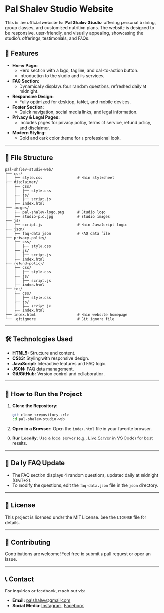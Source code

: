 # Pal Shalev Studio Website

This is the official website for **Pal Shalev Studio**, offering personal training, group classes, and customized nutrition plans. The website is designed to be responsive, user-friendly, and visually appealing, showcasing the studio's offerings, testimonials, and FAQs.

## 🌟 Features

- **Home Page:**
  - Hero section with a logo, tagline, and call-to-action button.
  - Introduction to the studio and its services.
- **FAQ Section:**
  - Dynamically displays four random questions, refreshed daily at midnight.
- **Responsive Design:**
  - Fully optimized for desktop, tablet, and mobile devices.
- **Footer Section:**
  - Quick navigation, social media links, and legal information.
- **Privacy & Legal Pages:**
  - Includes pages for privacy policy, terms of service, refund policy, and disclaimer.
- **Modern Styling:**
  - Gold and dark color theme for a professional look.

---

## 📂 File Structure

```
pal-shalev-studio-web/
├── css/
│   ├── style.css                # Main stylesheet
├── disclaimer/
│   ├── css/
│   │   ├── style.css
│   ├── js/
│   │   ├── script.js
│   ├── index.html
├── images/
│   ├── pal-shalev-logo.png      # Studio logo
│   ├── studio-pic.jpg           # Studio images
├── js/
│   ├── script.js                # Main JavaScript logic
├── json/
│   ├── faq-data.json            # FAQ data file
├── privacy-policy/
│   ├── css/
│   │   ├── style.css
│   ├── js/
│   │   ├── script.js
│   ├── index.html
├── refund-policy/
│   ├── css/
│   │   ├── style.css
│   ├── js/
│   │   ├── script.js
│   ├── index.html
├── tos/
│   ├── css/
│   │   ├── style.css
│   ├── js/
│   │   ├── script.js
│   ├── index.html
├── index.html                   # Main website homepage
└── .gitignore                   # Git ignore file
```

---

## 🛠️ Technologies Used

- **HTML5:** Structure and content.
- **CSS3:** Styling with responsive design.
- **JavaScript:** Interactive features and FAQ logic.
- **JSON:** FAQ data management.
- **Git/GitHub:** Version control and collaboration.

---

## 🚀 How to Run the Project

1. **Clone the Repository:**
   ```bash
   git clone <repository-url>
   cd pal-shalev-studio-web
   ```

2. **Open in a Browser:**
   Open the `index.html` file in your favorite browser.

3. **Run Locally:**
   Use a local server (e.g., [Live Server](https://marketplace.visualstudio.com/items?itemName=ritwickdey.LiveServer) in VS Code) for best results.

---

## 🔄 Daily FAQ Update

- The FAQ section displays 4 random questions, updated daily at midnight (GMT+2).
- To modify the questions, edit the `faq-data.json` file in the `json` directory.

---

## 📄 License

This project is licensed under the MIT License. See the `LICENSE` file for details.

---

## 🤝 Contributing

Contributions are welcome! Feel free to submit a pull request or open an issue.

---

## 📞 Contact

For inquiries or feedback, reach out via:

- **Email:** [palshalev@gmail.com](mailto:palshalev@gmail.com)
- **Social Media:** [Instagram](https://www.instagram.com), [Facebook](https://www.facebook.com)
